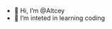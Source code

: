 - 👋 Hi, I’m @Altcey
- 👀 I’m inteted in learning coding


<!---
Altcey/Altcey is a ✨ special ✨ repository because its `README.md` (this file) appears on your GitHub profile.
You can click the Preview link to take a look at your changes.
--->
